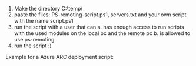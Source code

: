 1. Make the directory C:\temp\ 
2. paste the files: PS-remoting-script.ps1, servers.txt and your own script with the name script.ps1
3. run the script with a user that can a. has enough access to run scripts with the used modules on the local pc and the remote pc b. is allowed to use ps-remoting
4. run the script :)

Example for a Azure ARC deployment script:
